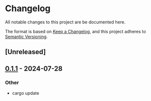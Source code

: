 # Changelog
All notable changes to this project are be documented here.

The format is based on [Keep a Changelog](https://keepachangelog.com/en/1.0.0/),
and this project adheres to [Semantic Versioning](https://semver.org/spec/v2.0.0.html).

## [Unreleased]

## [0.1.1](https://github.com/elastio/bon/compare/bon-v0.1.1) - 2024-07-28

### Other
- cargo update
